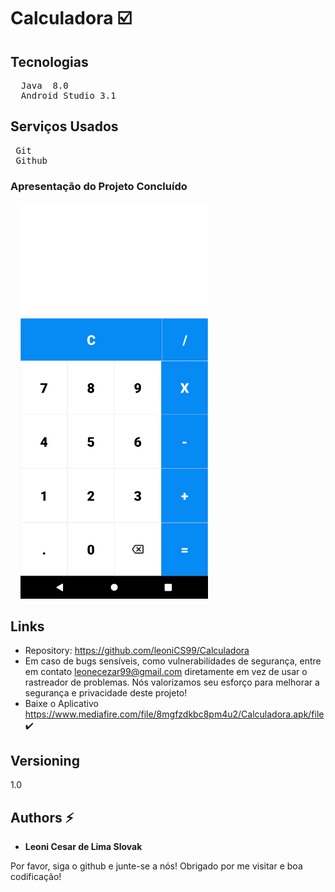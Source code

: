 # Calculadora :ballot_box_with_check:


## Tecnologias
<pre>
  Java  8.0
  Android Studio 3.1
</pre>

## Serviços Usados
<pre>
 Git
 Github 
</pre>


### Apresentação do Projeto Concluído
&nbsp;
&nbsp;
<img src="https://github.com/leoniCS99/Calculadora/blob/main/app/src/main/res/drawable/StyleProjeto.png" width="300">


## Links 
  - Repository: https://github.com/leoniCS99/Calculadora
  - Em caso de bugs sensíveis, como vulnerabilidades de segurança, entre em contato
    leonecezar99@gmail.com diretamente em vez de usar o rastreador de problemas. Nós valorizamos seu esforço
    para melhorar a segurança e privacidade deste projeto!
  - Baixe o Aplicativo https://www.mediafire.com/file/8mgfzdkbc8pm4u2/Calculadora.apk/file ✔️  

  ## Versioning

  1.0


  ## Authors :zap:

  * **Leoni Cesar de Lima Slovak** 

  Por favor, siga o github e junte-se a nós!
  Obrigado por me visitar e boa codificação!
